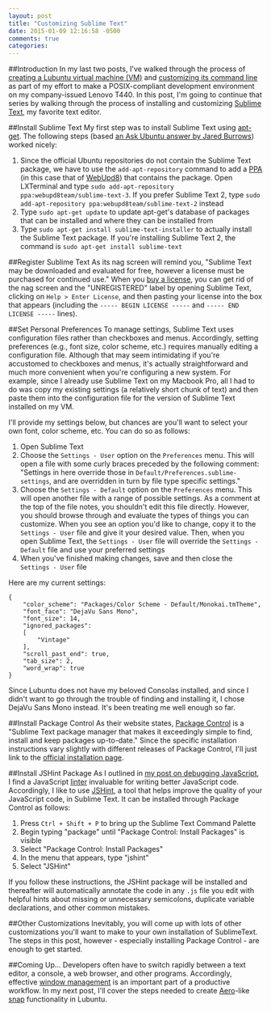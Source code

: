 ```yaml
---
layout: post
title: "Customizing Sublime Text"
date: 2015-01-09 12:16:58 -0500
comments: true
categories: 
---
```

##Introduction
In my last two posts, I've walked through the process of [creating a Lubuntu virtual machine (VM)](http://doneallison.com/blog/2014/12/23/creating-a-development-environment-on-my-company-issued-laptop/) and [customizing its command line](http://doneallison.com/blog/2014/12/24/customizing-the-command-line/) as part of my effort to make a POSIX-compliant development environment on my company-issued Lenovo T440. In this post, I'm going to continue that series by walking through the process of installing and customizing [Sublime Text](http://www.sublimetext.com/), my favorite text editor.<!--more-->

##Install Sublime Text
My first step was to install Sublime Text using [apt-get](http://en.wikipedia.org/wiki/Advanced_Packaging_Tool). The following steps (based [an Ask Ubuntu answer by Jared Burrows](http://askubuntu.com/questions/172698/how-do-i-install-sublime-text-2-3)) worked nicely:

1. Since the official Ubuntu repositories do not contain the Sublime Text package, we have to use the `add-apt-repository` command to add a [PPA](http://en.wikipedia.org/wiki/Personal_Package_Archive) (in this case that of [WebUpd8](http://www.webupd8.org/)) that contains the package. Open LXTerminal and type `sudo add-apt-repository ppa:webupd8team/sublime-text-3`. If you prefer Sublime Text 2, type `sudo add-apt-repository ppa:webupd8team/sublime-text-2` instead
1. Type `sudo apt-get update` to update apt-get's database of packages that can be installed and where they can be installed from
1. Type `sudo apt-get install sublime-text-installer` to actually install the Sublime Text package. If you're installing Sublime Text 2, the command is `sudo apt-get install sublime-text`

##Register Sublime Text
As its nag screen will remind you, "Sublime Text may be downloaded and evaluated for free, however a license must be purchased for continued use." When you [buy a license](https://www.sublimetext.com/buy), you can get rid of the nag screen and the "UNREGISTERED" label by opening Sublime Text, clicking on `Help > Enter License`, and then pasting your license into the box that appears (including the `----- BEGIN LICENSE -----` and `----- END LICENSE -----` lines).

##Set Personal Preferences
To manage settings, Sublime Text uses configuration files rather than checkboxes and menus. Accordingly, setting preferences (e.g., font size, color scheme, etc.) requires manually editing a configuration file. Although that may seem intimidating if you're accustomed to checkboxes and menus, it's actually straightforward and much more convenient when you're configuring a new system. For example, since I already use Sublime Text on my Macbook Pro, all I had to do was copy my existing settings (a relatively short chunk of text) and then paste them into the configuration file for the version of Sublime Text installed on my VM.

I'll provide my settings below, but chances are you'll want to select your own font, color scheme, etc. You can do so as follows:

1. Open Sublime Text
1. Choose the `Settings - User` option on the `Preferences` menu. This will open a file with some curly braces preceded by the following comment: "Settings in here override those in `Default/Preferences.sublime-settings`, and are overridden in turn by file type specific settings."
1. Choose the `Settings - Default` option on the `Preferences` menu. This will open another file with a range of possible settings. As a comment at the top of the file notes, you shouldn't edit this file directly. However, you should browse through and evaluate the types of things you can customize. When you see an option you'd like to change, copy it to the `Settings - User` file and give it your desired value. Then, when you open Sublime Text, the `Settings - User` file will override the `Settings - Default` file and use your preferred settings
1. When you've finished making changes, save and then close the `Settings - User` file

Here are my current settings:
```
{
	"color_scheme": "Packages/Color Scheme - Default/Monokai.tmTheme",
	"font_face": "DejaVu Sans Mono",
	"font_size": 14,
	"ignored_packages":
	[
		"Vintage"
	],
	"scroll_past_end": true,
	"tab_size": 2,
	"word_wrap": true
}
```
Since Lubuntu does not have my beloved Consolas installed, and since I didn't want to go through the trouble of finding and installing it, I chose DejaVu Sans Mono instead. It's been treating me well enough so far.

##Install Package Control
As their website states, [Package Control](https://packagecontrol.io/) is a "Sublime Text package manager that makes it exceedingly simple to find, install and keep packages up-to-date." Since the specific installation instructions vary slightly with different releases of Package Control, I'll just link to the [official installation page](https://packagecontrol.io/installation#st3).

##Install JSHint Package
As I outlined in [my post on debugging JavaScript](http://doneallison.com/blog/2014/11/17/debugging-javascript/), I find a JavaScript [linter](http://en.wikipedia.org/wiki/Lint_%28software%29) invaluable for writing better JavaScript code. Accordingly, I like to use [JSHint](http://jshint.com/), a tool that helps improve the quality of your JavaScript code, in Sublime Text. It can be installed through Package Control as follows:

1. Press `Ctrl + Shift + P` to bring up the Sublime Text Command Palette
1. Begin typing "package" until "Package Control: Install Packages" is visible
1. Select "Package Control: Install Packages"
1. In the menu that appears, type "jshint"
1. Select "JSHint"

If you follow these instructions, the JSHint package will be installed and thereafter will automatically annotate the code in any `.js` file you edit with helpful hints about missing or unnecessary semicolons, duplicate variable declarations, and other common mistakes.

##Other Customizations
Inevitably, you will come up with lots of other customizations you'll want to make to your own installation of SublimeText. The steps in this post, however - especially installing Package Control - are enough to get started.

##Coming Up...
Developers often have to switch rapidly between a text editor, a console, a web browser, and other programs. Accordingly, effective [window management](http://en.wikipedia.org/wiki/Window_manager) is an important part of a productive workflow. In my next post, I'll cover the steps needed to create [Aero](http://en.wikipedia.org/wiki/Windows_Aero)-like [snap](http://windows.microsoft.com/en-us/windows7/products/features/snap) functionality in Lubuntu.